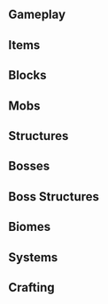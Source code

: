 ## Gameplay

## Items

## Blocks

## Mobs

## Structures

## Bosses

## Boss Structures

## Biomes

## Systems

## Crafting
